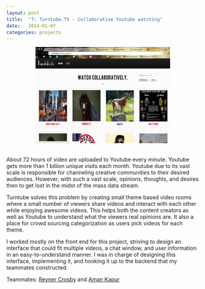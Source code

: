 ```yaml
---
layout: post
title:  "7: Turntube.TV - Collaborative Youtube watching"
date:   2014-01-07
categories: projects
---
```


<center><img src="images/projects/turntubetv.jpg" width="70%"></center><br>

About 72 hours of video are uploaded to Youtube every minute. Youtube gets more than 1 billion unique visits each month. Youtube due to its vast scale is responsible for channeling creative communities to their desired audiences. However, with such a vast scale, opinions, thoughts, and desires then to get lost in the midst of the mass data stream.

Turntube solves this problem by creating small theme based video rooms where a small number of viewers share videos and interact with each other while enjoying awesome videos. This helps both the content creators as well as Youtube to understand what the viewers real opinions are. It also a place for crowd sourcing categorization as users pick videos for each theme.

I worked mostly on the front end for this project, striving to design an interface that could fit multiple videos, a chat window, and user information in an easy-to-understand manner. I was in charge of designing this interface, implementing it, and hooking it up to the backend that my teammates constructed.

Teammates: [Reyner Crosby](http://twitter/com/reyner) and [Aman Kapur](http://twitter/com/amankapur91)